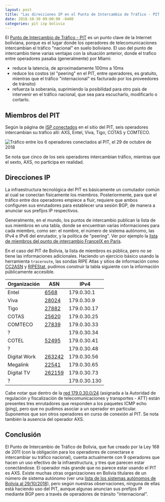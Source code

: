 ```yaml
---
layout: post
title: "Las direcciones IP en el Punto de Intercambio de Tráfico - PIT de Bolivia"
date: 2018-10-30 09:00:00 -0400
categories: pit ixp bolivia
---
```


El [Punto de Intercambio de Tráfico - PIT](http://pit.bo) es un punto clave de la Internet boliviana, porque es el lugar donde los operadores de telecomunicaciones intercambian el tráfico "nacional" en suelo boliviano. El uso del punto de intercambio tiene varias ventajas con la situación anterior, donde el trafico entre operadores pasaba (generalmente) por Miami:

- reduce la latencia, de aproximadamente 100ms a 10ms
- reduce los costos (el "peering" en el PIT, entre operadores, es gratuito, mientras que el tráfico "internacional" es facturado por los proveedores de tránsito)
- refuerza la soberanía, suprimiendo la posibilidad para otro país de intervenir en el tráfico nacional, que sea para escucharlo, modificarlo o cortarlo.

## Miembros del PIT

Según la página de [ISP conectados](http://pit.bo/index.php/isp-conectados) en el sitio del PIT, seis operadores intercambian su tráfico allí: AXS, Entel, Viva, Tigo, COTAS y COMTECO.

![Tráfico entre los 6 operadores conectados al PIT, el 29 de octubre de 2018](assets/trafico-pit-29-10-2010.png)

Se nota que cinco de los seis operadores intercambian tráfico, mientras que el sexto, AXS, no participa en realidad.

## Direcciones IP

La infraestructura tecnológica del PIT es básicamente un comutador común al cual se conectan físicamente los miembros. Posteriormente, para que el tráfico entre dos operadores empiece a fluir, requiere que ambos configuren sus enrutadores para establecer una sesión BGP, de manera a anunciar sus prefijos IP respectivos.

Generalmente, en el mundo, los puntos de intercambio publican la lista de sus miembros en una tabla, donde se encuentran varias informaciones para cada miembro, como ser: el nombre, el número de sistema autónomo, las IPv4 e IPv6 del enrutador, y la política de "peering". Ver por ejemplo la [lista de miembros del punto de intercambio FranceIX en París](https://www.franceix.net/fr/france-ix-paris/members-in-paris/).

En el caso del PIT de Bolivia, la lista de miembros es pública, pero no se tiene las informaciones adicionales. Haciendo un ejercicio básico usando la herramienta `traceroute`, las sondas RIPE Atlas y sitios de información como [CC2ASN](https://cc2asn.com) y [RIPEStat](https://stat.ripe.net/), pudimos construir la tabla siguiente con la información públicamente accesible.

| Organización | ASN                                      | IPv4         |
| ------------ | ---------------------------------------- | ------------ |
| Entel        | [6568](https://stat.ripe.net/AS6568)     | 179.0.30.1   |
| Viva         | [28024](https://stat.ripe.net/AS28024)   | 179.0.30.9   |
| Tigo         | [27882](https://stat.ripe.net/AS27882)   | 179.0.30.17  |
| COTAS        | [25620](https://stat.ripe.net/AS25620)   | 179.0.30.25  |
| COMTECO      | [27839](https://stat.ripe.net/AS27839)   | 179.0.30.33  |
| ?            |                                          | 179.0.30.34  |
| COTEL        | [52495](https://stat.ripe.net/AS52495)   | 179.0.30.41  |
| ?            |                                          | 179.0.30.48  |
| Digital Work | [263242](https://stat.ripe.net/AS263242) | 179.0.30.56  |
| Megalink     | [22541](https://stat.ripe.net/AS22541)   | 179.0.30.65  |
| Digital TV   | [262159](https://stat.ripe.net/AS262159) | 179.0.30.73  |
| ?            |                                          | 179.0.30.130 |

Cabe notar que dentro de la [red 179.0.30.0/24](https://stat.ripe.net/179.0.30.0%2F24) (asignada a la Autoridad de regulación y fiscalización de telecomunicaciones y transportes - ATT) están presentes tres enrutadores que responden a los paquetes ICMP echo (ping), pero que no pudimos asociar a un operador en particular. Suponemos que son otros operadores en curso de conexión al PIT. Se nota también la ausencia del operador AXS.

## Conclusión

El Punto de Intercambio de Tráfico de Bolivia, que fue creado por la Ley 168 de 2011 (con la obligación para los operadores de conectarse e intercambiar su tráfico nacional), cuenta actualmente con 9 operadores que hacen un uso efectivo de la infraestructura, y tres que parecen estar conectándose. El operador más grande que no parece estar usando el PIT es AXS. Existe muchas otras organizaciones en Bolivia titulares de un número de sistema autónomo (ver una [lista de los sistemas autónomos de Bolivia al 29/10/2018](https://beta.observablehq.com/@severo/sondas-ripe-atlas-en-bolivia)), pero según nuestras observaciones, ninguna de ellas está haciendo uso del PIT, aunque algunas anuncian sus prefijos IP mediante BGP pero a través de operadores de tránsito "internacional".
